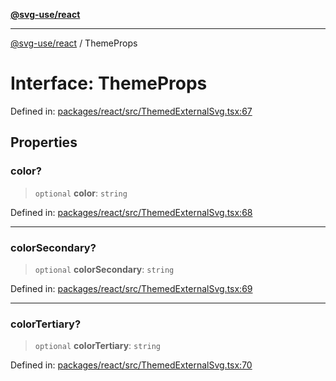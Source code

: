 [**@svg-use/react**](../README.md)

---

[@svg-use/react](../README.md) / ThemeProps

# Interface: ThemeProps

Defined in:
[packages/react/src/ThemedExternalSvg.tsx:67](https://github.com/fpapado/svg-use/blob/main/packages/react/src/ThemedExternalSvg.tsx#L67)

## Properties

### color?

> `optional` **color**: `string`

Defined in:
[packages/react/src/ThemedExternalSvg.tsx:68](https://github.com/fpapado/svg-use/blob/main/packages/react/src/ThemedExternalSvg.tsx#L68)

---

### colorSecondary?

> `optional` **colorSecondary**: `string`

Defined in:
[packages/react/src/ThemedExternalSvg.tsx:69](https://github.com/fpapado/svg-use/blob/main/packages/react/src/ThemedExternalSvg.tsx#L69)

---

### colorTertiary?

> `optional` **colorTertiary**: `string`

Defined in:
[packages/react/src/ThemedExternalSvg.tsx:70](https://github.com/fpapado/svg-use/blob/main/packages/react/src/ThemedExternalSvg.tsx#L70)

